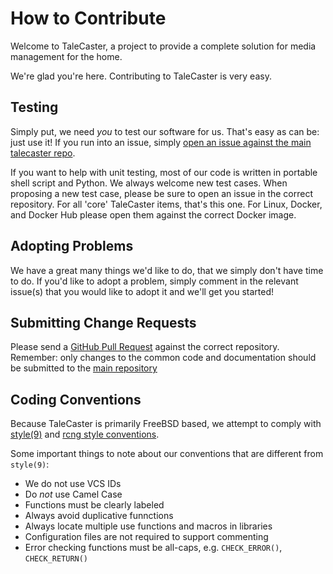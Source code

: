 # How to Contribute

Welcome to TaleCaster, a project to provide a complete solution for media management for the home.

We're glad you're here. Contributing to TaleCaster is very easy. 

## Testing
Simply put, we need _you_ to test our software for us. That's easy as can be: just use it!
If you run into an issue, simply [open an issue against the main talecaster repo](https://github.com/rootwyrm/talecaster/issues).

If you want to help with unit testing, most of our code is written in portable shell script and Python. We always welcome new test cases.
When proposing a new test case, please be sure to open an issue in the correct repository. For all 'core' TaleCaster items, that's this one.
For Linux, Docker, and Docker Hub please open them against the correct Docker image.

## Adopting Problems
We have a great many things we'd like to do, that we simply don't have time to do. 
If you'd like to adopt a problem, simply comment in the relevant issue(s) that you would like to adopt it and we'll get you started!

## Submitting Change Requests
Please send a [GitHub Pull Request](https://github.com/rootwyrm/talecaster/pulls) against the correct repository.
Remember: only changes to the common code and documentation should be submitted to the [main repository](https://github.com/rootwyrm/talecaster)

## Coding Conventions
Because TaleCaster is primarily FreeBSD based, we attempt to comply with [style(9)](https://www.freebsd.org/cgi/man.cgi?query=style&sektion=9) and [rcng style conventions](https://www.freebsd.org/doc/en_US.ISO8859-1/articles/rc-scripting/rcng-dummy.html).

Some important things to note about our conventions that are different from `style(9)`:
* We do not use VCS IDs
* Do _not_ use Camel Case
* Functions must be clearly labeled
* Always avoid duplicative funnctions 
* Always locate multiple use functions and macros in libraries
* Configuration files are not required to support commenting
* Error checking functions must be all-caps, e.g. `CHECK_ERROR()`, `CHECK_RETURN()`
